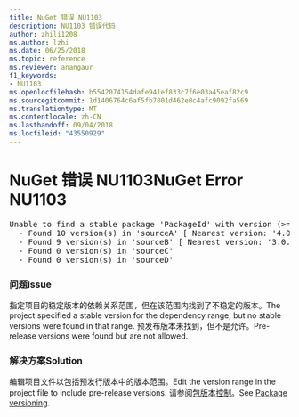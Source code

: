 ```yaml
---
title: NuGet 错误 NU1103
description: NU1103 错误代码
author: zhili1208
ms.author: lzhi
ms.date: 06/25/2018
ms.topic: reference
ms.reviewer: anangaur
f1_keywords:
- NU1103
ms.openlocfilehash: b5542074154dafe941ef833c7f6e03a45eaf82c9
ms.sourcegitcommit: 1d1406764c6af5fb7801d462e0c4afc9092fa569
ms.translationtype: MT
ms.contentlocale: zh-CN
ms.lasthandoff: 09/04/2018
ms.locfileid: "43550929"
---
```

# <a name="nuget-error-nu1103"></a><span data-ttu-id="2757f-103">NuGet 错误 NU1103</span><span class="sxs-lookup"><span data-stu-id="2757f-103">NuGet Error NU1103</span></span>

<pre>Unable to find a stable package 'PackageId' with version (>= 3.0.0)<br/>  - Found 10 version(s) in 'sourceA' [ Nearest version: '4.0.0-rc-2129' ]<br/>  - Found 9 version(s) in 'sourceB' [ Nearest version: '3.0.0-beta-00032' ]<br/>  - Found 0 version(s) in 'sourceC'<br/>  - Found 0 version(s) in 'sourceD'</pre>

### <a name="issue"></a><span data-ttu-id="2757f-104">问题</span><span class="sxs-lookup"><span data-stu-id="2757f-104">Issue</span></span>
<span data-ttu-id="2757f-105">指定项目的稳定版本的依赖关系范围，但在该范围内找到了不稳定的版本。</span><span class="sxs-lookup"><span data-stu-id="2757f-105">The project specified a stable version for the dependency range, but no stable versions were found in that range.</span></span> <span data-ttu-id="2757f-106">预发布版本未找到，但不是允许。</span><span class="sxs-lookup"><span data-stu-id="2757f-106">Pre-release versions were found but are not allowed.</span></span>

### <a name="solution"></a><span data-ttu-id="2757f-107">解决方案</span><span class="sxs-lookup"><span data-stu-id="2757f-107">Solution</span></span>
<span data-ttu-id="2757f-108">编辑项目文件以包括预发行版本中的版本范围。</span><span class="sxs-lookup"><span data-stu-id="2757f-108">Edit the version range in the project file to include pre-release versions.</span></span> <span data-ttu-id="2757f-109">请参阅[包版本控制](../../reference/Package-Versioning.md)。</span><span class="sxs-lookup"><span data-stu-id="2757f-109">See [Package versioning](../../reference/Package-Versioning.md).</span></span>